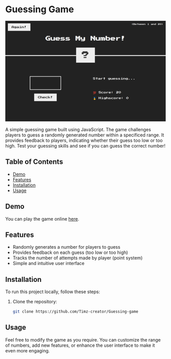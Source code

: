 # Guessing Game

![Project Banner](./Guessinggame.png)

A simple guessing game built using JavaScript. The game challenges players to guess a randomly generated number within a specificed range. It provides feedback to players, indicating whether their guess too low or too high. Test your guessing skills and see if you can guess the correct number!

## Table of Contents

- [Demo](#demo)
- [Features](#features)
- [Installation](#installation)
- [Usage](#usage)

## Demo

You can play the game online [here](https://github.com/Timz-creator/Guessing-game).

## Features

- Randomly generates a number for players to guess
- Provides feedback on each guess (too low or too high)
- Tracks the number of attempts made by player (point system)
- Simple and intuitive user interface

## Installation

To run this project locally, follow these steps:

1. Clone the repository:

   ```bash
   git clone https://github.com/Timz-creator/Guessing-game
   ```

## Usage

Feel free to modify the game as you require. You can customize the range of numbers, add new features, or enhance the user interface to make it even more engaging.
